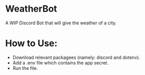 # WeatherBot
A WIP Discord Bot that will give the weather of a city.

# How to Use:
- Download relevant packagees (namely: discord and dotenv).
- Add a .env file which contains the app secret.
- Run the file.
